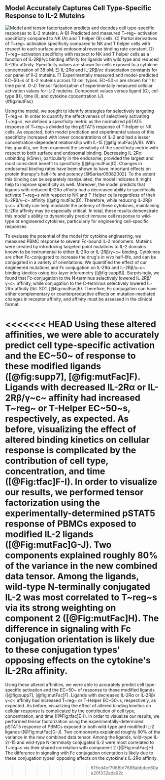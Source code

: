 ## Model Accurately Captures Cell Type-Specific Response to IL-2 Muteins

![**Model and tensor factorization predicts and decodes cell type-specific responses to IL-2 muteins.** A-B) Predicted and measured T~reg~ activation specificity compared to NK (A) and T helper (B) cells. C) Partial derivatives of T~reg~ activation specificity compared to NK and T helper cells with respect to each surface and endosomal reverse binding rate constant. D) T~reg~ activation specificity with respect to NK and T helper cells as a function of IL-2Rβ/γc binding affinity for ligands with wild type and reduced IL-2Rα affinity. Specificity values are shown for cells exposed to a cytokine concentration of 38 pM. E) IL-2Rα and IL-2Rβ/γc dissociation constants for our panel of Il-2 muteins. F) Experimentally measured and model-predicted EC~50~s of IL-2 muteins across 10 cell types. EC~50~s are shown for 1 hr time point. G-J) Tensor factorization of experimentally measured cellular activation values for IL-2 muteins. Component values versus ligand (G), cell type (H), time (I), and cytokine concentration (J).](./Manuscript/Figures/figure6.svg){#fig:mutFac}


Using the model, we sought to identify strategies for selectively targeting T~reg~s. In order to quantify the effectiveness of selectively activating T~reg~s, we defined a specificity metric as the normalized pSTAT5 response of T~reg~s divided by the pSTAT5 response of T-helper or NK cells. As expected, both model prediction and experimental values of this specificity increased with lower concentrations of IL-2 and had a lesser concentration-dependent relationship with IL-15 ([@fig:mutFac]A/B). With this quantity, we then examined the sensitivity of the specificity metric with respect to both surface and endosomal binding. Decreasing IL-2Rα unbinding (k5rev), particularly in the endosome, provided the largest and most consistent benefit to specificity ([@fig:mutFac]C). Changes in endosomal binding rates have been shown to have important effects on protein therapy's half-life and potency [@Sarkar05082002]. To the extent this binding can be separately manipulated, the model indicates it might help to improve specificity as well. Moreover, the model predicts that ligands with reduced IL-2Rα affinity had a decreased ability to specifically activate T~reg~s with respect to NK and T-Helper cells regardless of their IL-2Rβ/γ~c~ affinity ([@fig:mutFac]D). Therefore, while reducing IL-2Rβ/γ~c~ affinity can help modulate the potency of these cytokines, maintaining IL-2Rα affinity may be especially critical. In total, these results demonstrate this model's ability to dynamically predict immune cell response to wild-type or engineered cytokines, particularly for engineering cell-specific responses.

To evaluate the potential of the model for cytokine engineering, we measured PBMC response to several Fc-bound IL-2 monomers. Muteins were created by introducing targeted point mutations to IL-2 domains known to be instrumental to either IL-2Rα or IL-2Rβ/γ~c~ binding. Cytokines are often Fc-conjugated to increase the drug's *in vivo* half-life, and can be conjugated in a variety of orientations. We quantified the effect of our engineered mutations and Fc conjugation on IL-2Rα and IL-2Rβ/γ~c~ binding kinetics using bio-layer inferometry ([@fig:supp6]). Surprisingly, we found that Fc-conjugation to the N-terminus selectively lowered IL-2Rβ/γ~c~ affinity, while conjugation to the C-terminus selectively lowered IL-2Rα affinity (tbl. SD1, [@fig:mutFac]E). Therefore, Fc conjugation can have either complementary or counterproductive effects on mutation-mediated changes in receptor affinity, and affinity must be assessed in the clinical format.

<<<<<<< HEAD
Using these altered affinities, we were able to accurately predict cell type-specific activation and the EC~50~ of response to these modified ligands ([@fig:supp7], [@fig:mutFac]F). Ligands with decreased IL-2Rα or IL-2Rβ/γ~c~ affinity had increased T~reg~ or T-Helper EC~50~s, respectively, as expected. As before, visualizing the effect of altered binding kinetics on cellular response is complicated by the contribution of cell type, concentration, and time ([@Fig:tfac]F-I). In order to visualize our results, we performed tensor factorization using the experimentally-determined pSTAT5 response of PBMCs exposed to modified IL-2 ligands ([@Fig:mutFac]G-J). Two components explained roughly 80% of the variance in the new combined data tensor. Among the ligands, wild-type N-terminally conjugated IL-2 was most correlated to T~reg~s via its strong weighting on component 2 ([@Fig:mutFac]H). The difference in signaling with Fc conjugation orientation is likely due to these conjugation types' opposing effects on the cytokine's IL-2Rα affinity.
=======
Using these altered affinities, we were able to accurately predict cell type-specific activation and the EC~50~ of response to these modified ligands ([@fig:supp7], [@fig:mutFac]F). Ligands with decreased IL-2Rα or IL-2Rβ/γ~c~ affinity had increased T~reg~ or T-Helper EC~50~s, respectively, as expected. As before, visualizing the effect of altered binding kinetics on cellular response is complicated by the contribution of cell type, concentration, and time ([@Fig:tfac]E-I). In order to visualize our results, we performed tensor factorization using the experimentally-determined pSTAT5 response of PBMCs exposed to both wild-type and modified IL-2 ligands ([@Fig:mutFac]G-J). Two components explained roughly 80% of the variance in the new combined data tensor. Among the ligands, wild-type IL-2/-15 and wild-type N-terminally conjugated IL-2 were most correlated to T~reg~s via their shared correlation with component 2 ([@Fig:mutFac]H). The difference in signaling with Fc conjugation orientation is likely due to these conjugation types' opposing effects on the cytokine's IL-2Rα affinity.
>>>>>>> 615cd4ef7068bf7686abbdec60aa20f332ada92c
